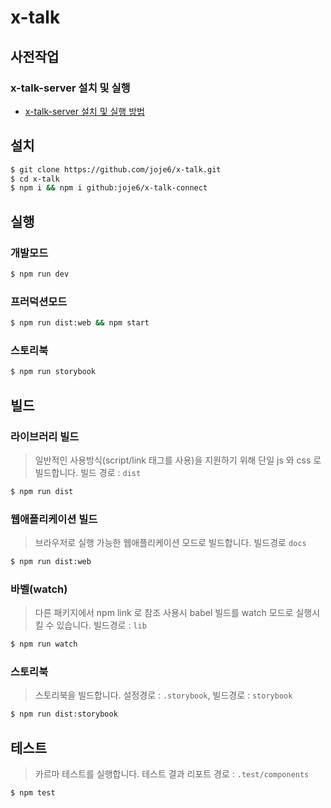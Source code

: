 # x-talk

## 사전작업

### x-talk-server 설치 및 실행
- [x-talk-server 설치 및 실행 방법](https://github.com/joje6/x-talk-server)

## 설치
```sh
$ git clone https://github.com/joje6/x-talk.git
$ cd x-talk
$ npm i && npm i github:joje6/x-talk-connect
```

## 실행

### 개발모드
```sh
$ npm run dev
```

### 프러덕션모드
```sh
$ npm run dist:web && npm start
```

### 스토리북
```sh
$ npm run storybook
```


## 빌드

### 라이브러리 빌드
> 일반적인 사용방식(script/link 태그를 사용)을 지원하기 위해 단일 js 와 css 로 빌드합니다. 빌드 경로 : `dist`

```sh
$ npm run dist
```

### 웹애플리케이션 빌드
> 브라우저로 실행 가능한 웹애플리케이션 모드로 빌드합니다. 빌드경로 `docs`

```sh
$ npm run dist:web
```

### 바벨(watch)
> 다른 패키지에서 npm link 로 참조 사용시 babel 빌드를 watch 모드로 실행시킬 수 있습니다. 빌드경로 : `lib`

```sh
$ npm run watch
```


### 스토리북
> 스토리북을 빌드합니다. 설정경로 : `.storybook`, 빌드경로 : `storybook`

```sh
$ npm run dist:storybook
```

## 테스트
> 카르마 테스트를 실행합니다. 테스트 결과 리포트 경로 : `.test/components`

```sh
$ npm test
```
